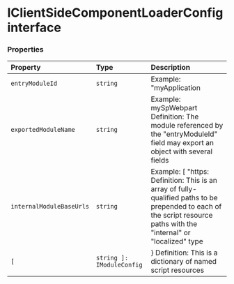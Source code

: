 # IClientSideComponentLoaderConfig interface










### Properties

| Property	   | Type	| Description|
|:-------------|:-------|:-----------|
|`entryModuleId`      | `string` | Example: "myApplication |
|`exportedModuleName`      | `string` | Example: mySpWebpart  Definition: The module referenced by the "entryModuleId" field may export an object with several fields |
|`internalModuleBaseUrls`      | `string` | Example: [ "https:  Definition: This is an array of fully-qualified paths to be prepended to each of the script resource paths with the  "internal" or "localized" type |
|`[`      | `string ]: IModuleConfig` | }  Definition: This is a dictionary of named script resources |





